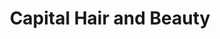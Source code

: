 ---
title: "Capital Hair and Beauty"
url: /chelmsford/capital-hair-and-beauty/
shop: hairdresser supply
---